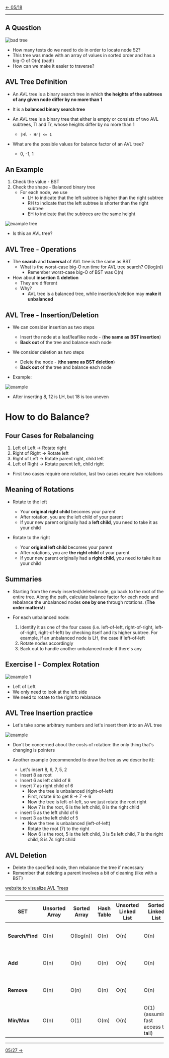 [\<- 05/18](05-18.md)

---

## A Question

![bad tree](05-22_img1.png)

- How many tests do we need to do in order to locate node 52?
- This tree was made with an array of values in sorted order and has a big-O of O(n) (bad!)
- How can we make it easier to traverse?

## AVL Tree Definition

- An AVL tree is a binary search tree in which **the heights of the subtrees of any given node differ by no more than 1**
- It is a **balanced binary search tree**
- An AVL tree is a binary tree that either is empty or consists of two AVL subtrees, Tl and Tr, whose heights differ by no more than 1
	- `|Hl - Hr| <= 1`

- What are the possible values for balance factor of an AVL tree?
	- 0, -1, 1

## An Example

1. Check the value - BST
2. Check the shape - Balanced binary tree
	- For each node, we use
		- LH to indicate that the left subtree is higher than the right subtree
		- RH to indicate that the left subtree is shorter than the right subtree
		- EH to indicate that the subtrees are the same height

![example tree](05-22_img2.png)

- Is this an AVL tree?

## AVL Tree - Operations

- The **search** and **traversal** of AVL tree is the same as BST
	- What is the worst-case big-O run time for AVL tree search? O(log(n))
		- Remember worst-case big-O of BST was O(n)
- How about **insertion** & **deletion**
	- They are different
	- Why?
		- AVL tree is a balanced tree, while insertion/deletion may **make it unbalanced**

## AVL Tree - Insertion/Deletion

- We can consider insertion as two steps
	- Insert the node at a leaf/leaflike node - (**the same as BST insertion**)
	- **Back out** of the tree and balance each node
- We consider deletion as two steps
	- Delete the node - (**the same as BST deletion**)
	- **Back out** of the tree and balance each node

- Example:

![example](05-22_img3.png)

- After inserting 8, 12 is LH, but 18 is too uneven

# How to do Balance?

## Four Cases for Rebalancing

1. Left of Left -> Rotate right
2. Right of Right -> Rotate left
3. Right of Left -> Rotate parent right, child left
4. Left of Right -> Rotate parent left, child right

- First two cases require one rotation, last two cases require two rotations

## Meaning of Rotations

- Rotate to the left
	- Your **original right child** becomes your parent
	- After rotation, you are the left child of your parent
	- If your new parent originally had a **left child**, you need to take it as your child

- Rotate to the right
	- Your **original left child** becomes your parent
	- After rotations, you are **the right child** of your parent
	- If your new parent originally had a **right child**, you need to take it as your child

## Summaries

- Starting from the newly inserted/deleted node, go back to the root of the entire tree. Along the path, calculate balance factor for each node and rebalance the unbalanced nodes **one by one** through rotations. (**The order matters!**)

- For each unbalanced node:
	1. Identify it as one of the four cases (i.e. left-of-left, right-of-right, left-of-right, right-of-left) by checking itself and its higher subtree. For example, if an unbalanced node is LH, the case if left-of-left
	2. Rotate nodes accordingly
	3. Back out to handle another unbalanced node if there's any

## Exercise I - Complex Rotation

![example 1](05-22_img4.png)

- Left of Left
- We only need to look at the left side
- We need to rotate to the right to reblanace

## AVL Tree Insertion practice

- Let's take some arbitrary numbers and let's insert them into an AVL tree

![example](05-22_img5.png)

- Don't be concerned about the costs of rotation: the only thing that's changing is pointers

- Another example (recommended to draw the tree as we describe it):
	- Let's insert 8, 6, 7, 5, 2
	- Insert 8 as root
	- Insert 6 as left child of 8
	- insert 7 as right child of 6
		- Now the tree is unbalanced (right-of-left)
		- First, rotate 6 to get 8 -> 7 -> 6
		- Now the tree is left-of-left, so we just rotate the root right
		- Now 7 is the root, 6 is the left child, 8 is the right child
	- insert 5 as the left child of 6
	- insert 3 as the left child of 5
		- Now the tree is unbalanced (left-of-left)
		- Rotate the root (7) to the right
		- Now 6 is the root, 5 is the left child, 3 is 5s left child, 7 is the right child, 8 is 7s right child

## AVL Deletion

- Delete the specified node, then rebalance the tree if necessary
- Remember that deleting a parent involves a bit of cleaning (like with a BST)

[website to visualize AVL Trees](https://www.cs.usfca.edu/~galles/visualization/AVLtree.html)

---

|SET            |Unsorted Array|Sorted Array|Hash Table|Unsorted Linked List|Sorted Linked List                 |BST                    |AVL Tree|
|---------------|--------------|------------|----------|--------------------|-----------------------------------|-----------------------|--------|
|**Search/Find**|O(n)          |O(log(n))   |O(n)      |O(n)                |O(n)                               |O(h) (log(n) <= h <= n)|O(log(n))|
|**Add**        |O(n)          |O(n)        |O(n)      |O(n)                |O(n)                               |O(h) (log(n) <= h <= n)|O(log(n))|
|**Remove**     |O(n)          |O(n)        |O(n)      |O(n)                |O(n)                               |O(h) (log(n) <= h <= n)|O(log(n))|
|**Min/Max**    |O(n)          |O(1)        |O(m)      |O(n)                |O(1) (assuming fast access to tail)|O(h) (log(n) <= h <= n)|O(log(n))|

---

[05/27 ->](05-27.md)
